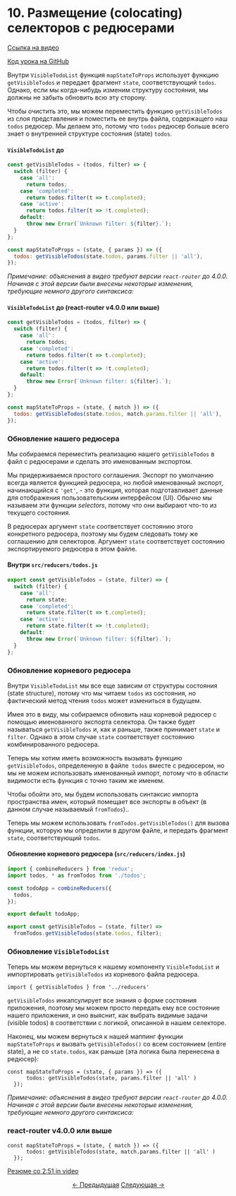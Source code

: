 # 10. Размещение (colocating) селекторов с редюсерами
[Ссылка на видео](https://egghead.io/lessons/javascript-redux-colocating-selectors-with-reducers?series=building-react-applications-with-idiomatic-redux)

[Код урока на GitHub](https://github.com/gaearon/todos/tree/10-colocating-selectors-with-reducers)

Внутри `VisibleTodoList` функция `mapStateToProps` использует функцию `getVisibleTodos` и передает фрагмент `state`, соответствующий `todos`. Однако, если мы когда-нибудь изменим структуру состояния, мы должны не забыть обновить всю эту сторону.

Чтобы очистить это, мы можем переместить функцию `getVisibleTodos` из слоя представления и поместить ее внутрь файла, содержащего наш `todos` редюсер. Мы делаем это, потому что `todos` редюсер больше всего знает о внутренней структуре состояния (state) `todos`.

#### `VisibleTodoList` до
```javascript
const getVisibleTodos = (todos, filter) => {
  switch (filter) {
    case 'all':
      return todos;
    case 'completed':
      return todos.filter(t => t.completed);
    case 'active':
      return todos.filter(t => !t.completed);
    default:
      throw new Error(`Unknown filter: ${filter}.`);
  }
};

const mapStateToProps = (state, { params }) => ({
  todos: getVisibleTodos(state.todos, params.filter || 'all'),
});
```

_Примечание: объяснения в видео требуют версии `react-router` до 4.0.0. Начиная с этой версии были внесены некоторые изменения, требующие немного другого синтаксиса:_

#### `VisibleTodoList` до (react-router v4.0.0 или выше)
```javascript
const getVisibleTodos = (todos, filter) => {
  switch (filter) {
    case 'all':
      return todos;
    case 'completed':
      return todos.filter(t => t.completed);
    case 'active':
      return todos.filter(t => !t.completed);
    default:
      throw new Error(`Unknown filter: ${filter}.`);
  }
};

const mapStateToProps = (state, { match }) => ({
  todos: getVisibleTodos(state.todos, match.params.filter || 'all'),
});
```

### Обновление нашего редюсера

Мы собираемся переместить реализацию нашего `getVisibleTodos` в файл с редюсерами и сделать это именованным экспортом.

Мы придерживаемся простого соглашения. Экспорт по умолчанию всегда является функцией редюсера, но любой именованный экспорт, начинающийся с `'get'`, - это функция, которая подготавливает данные для отображения пользовательским интерфейсом (UI). Обычно мы называем эти функции _selectors_, потому что они выбирают что-то из текущего состояния.

В редюсерах аргумент `state` соответствует состоянию этого конкретного редюсера, поэтому мы будем следовать тому же соглашению для селекторов. Аргумент `state` соответствует состоянию экспортируемого редюсера в этом файле.

#### Внутри `src/reducers/todos.js`
```javascript
export const getVisibleTodos = (state, filter) => {
  switch (filter) {
    case 'all':
      return state;
    case 'completed':
      return state.filter(t => t.completed);
    case 'active':
      return state.filter(t => !t.completed);
    default:
      throw new Error(`Unknown filter: ${filter}.`);
  }
};
```

### Обновление корневого редюсера
Внутри `VisibleTodoList` мы все еще зависим от структуры состояния (state structure), потому что мы читаем `todos` из состояния, но фактический метод чтения `todos` может измениться в будущем.

Имея это в виду, мы собираемся обновить наш корневой редюсер с помощью именованного экспорта селектора. Он также будет называться `getVisibleTodos` и, как и раньше, также принимает `state` и `filter`. Однако в этом случае `state` соответствует состоянию комбинированного редюсера.

Теперь мы хотим иметь возможность вызывать функцию `getVisibleTodos`, определенную в файле` todos` вместе с редюсером, но мы не можем использовать именованный импорт, потому что в области видимости есть функция с точно таким же именем.

Чтобы обойти это, мы будем использовать синтаксис импорта пространства имен, который помещает все экспорты в объект (в данном случае называемый `fromTodos`)..

Теперь мы можем использовать `fromTodos.getVisibleTodos()` для вызова функции, которую мы определили в другом файле, и передать фрагмент `state`, соответствующий `todos`.

#### Обновление корневого редюсера (`src/reducers/index.js`)
```javascript
import { combineReducers } from 'redux';
import todos, * as fromTodos from './todos';

const todoApp = combineReducers({
  todos,
});

export default todoApp;

export const getVisibleTodos = (state, filter) =>
  fromTodos.getVisibleTodos(state.todos, filter);
```

### Обновление `VisibleTodoList`
Теперь мы можем вернуться к нашему компоненту `VisibleTodoList` и импортировать `getVisibleTodos` из корневого файла редюсера.

`import { getVisibleTodos } from '../reducers'`

`getVisibleTodos` инкапсулирует все знания о форме состояния приложения, поэтому мы можем просто передать ему все состояние нашего приложения, и оно выяснит, как выбрать видимые задачи (visible todos) в соответствии с логикой, описанной в нашем селекторе.

Наконец, мы можем вернуться к нашей маппинг функции `mapStateToProps` и вызвать `getVisibleTodos()` со всем состоянием (entire state), а не со `state.todos`, как раньше (эта логика была перенесена в редюсер):

```
const mapStateToProps = (state, { params }) => ({
      todos: getVisibleTodos(state, params.filter || 'all' )
  });
```

_Примечание: объяснения в видео требуют версии `react-router` до 4.0.0. Начиная с этой версии были внесены некоторые изменения, требующие немного другого синтаксиса:_

### react-router v4.0.0 или выше
```
const mapStateToProps = (state, { match }) => ({
      todos: getVisibleTodos(state, match.params.filter || 'all' )
  });
```

[Резюме со 2:51 in video](https://egghead.io/lessons/javascript-redux-colocating-selectors-with-reducers?series=building-react-applications-with-idiomatic-redux)


<p align="center">
<a href="./09-Using_mapDispatchToProps_Shorthand_Notation.md"><- Предыдущая</a>
<a href="./11-Normalizing_the_State_Shape.md">Следующая -></a>
</p>
